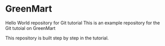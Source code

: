 # GreenMart
Hello World repository for Git tutorial
This is an example repository for the Git tutoial on GreenMart

This repository is built step by step in the tutorial.